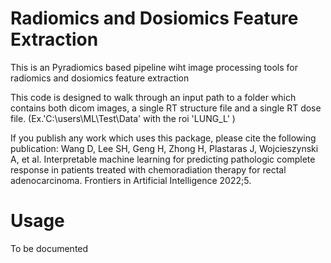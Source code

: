# Radiomics and Dosiomics Feature Extraction 
This is an Pyradiomics based pipeline wiht image processing tools for radiomics and dosiomics feature extraction

This code is designed to walk through an input path to a folder which contains both dicom images, a single RT structure file and a single RT dose file. (Ex.'C:\users\ML\Test\Data\' with the roi 'LUNG_L' )

If you publish any work which uses this package, please cite the following publication: Wang D, Lee SH, Geng H, Zhong H, Plastaras J, Wojcieszynski A, et al. Interpretable machine learning for predicting pathologic complete response in patients treated with chemoradiation therapy for rectal adenocarcinoma. Frontiers in Artificial Intelligence 2022;5.

# Usage
To be documented
